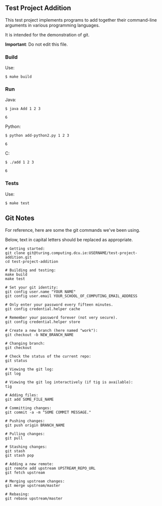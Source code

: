 ## Test Project Addition

This test project implements programs to add together their command-line
arguments in various programming languages.

It is intended for the demonstration of git.

**Important**: Do not edit this file.

### Build

Use:
```shell
$ make build
```

### Run

Java:
```shell
$ java Add 1 2 3
```
```
6
```

Python:
```shell
$ python add-python2.py 1 2 3
```
```
6
```

C:
```shell
$ ./add 1 2 3
```
```
6
```

### Tests

Use:
```shell
$ make test
```

## Git Notes

For reference, here are some the git commands we've been using.

Below, text in capital letters should be replaced as appropriate.

```shell
# Getting started:
git clone git@turing.computing.dcu.ie:USERNAME/test-project-addition.git
cd test-project-addition

# Building and testing:
make build
make test

# Set your git identity:
git config user.name "YOUR NAME"
git config user.email YOUR_SCHOOL_OF_COMPUTING_EMAIL_ADDRESS

# Only enter your password every fifteen minutes.
git config credential.helper cache

# Remember your password forever (not very secure).
git config credential.helper store

# Create a new branch (here named "work"):
git checkout -b NEW_BRANCH_NAME

# Changing branch:
git checkout

# Check the status of the current repo:
git status

# Viewing the git log:
git log

# Viewing the git log interactively (if tig is available):
tig

# Adding files:
git add SOME_FILE_NAME

# Committing changes:
git commit -a -m "SOME COMMIT MESSAGE."

# Pushing changes:
git push origin BRANCH_NAME

# Pulling changes:
git pull

# Stashing changes:
git stash
git stash pop

# Adding a new remote:
git remote add upstream UPSTREAM_REPO_URL
git fetch upstream

# Merging upstream changes:
git merge upstream/master

# Rebasing:
git rebase upstream/master
```
